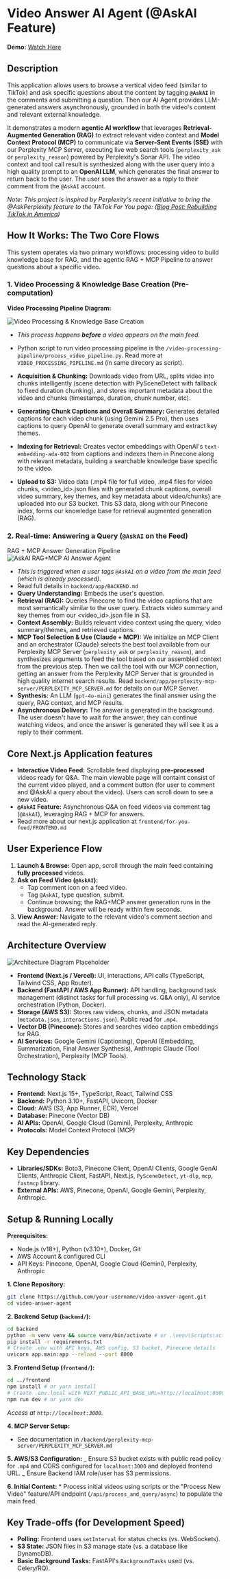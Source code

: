 # Video Answer AI Agent (@AskAI Feature)

**Demo:** [Watch Here](https://drive.google.com/file/d/1vN5NG9629xjRAIErMd9mSAk38iwVm6b1/view?usp=sharing)

## Description

This application allows users to browse a vertical video feed (similar to TikTok) and ask specific questions about the content by tagging **`@AskAI`** in the comments and submitting a question. Then our AI Agent provides LLM-generated answers asynchronously, grounded in both the video's content and relevant external knowledge.

It demonstrates a modern **agentic AI workflow** that leverages **Retrieval-Augmented Generation (RAG)** to extract relevant video context and **Model Context Protocol (MCP)** to communicate via **Server-Sent Events (SSE)** with our Perplexity MCP Server, executing live web search tools (`perplexity_ask` or `perplexity_reason`) powered by Perplexity's Sonar API. The video context and tool call result is synthesized along with the user query into a high quality prompt to an **OpenAI LLM**, which generates the final answer to return back to the user. The user sees the answer as a reply to their comment from the `@AskAI` account.

_Note: This project is inspired by Perplexity's recent initiative to bring the @AskPerplexity feature to the TikTok For You page: ([Blog Post: Rebuilding TikTok in America](https://www.perplexity.ai/hub/blog/rebuilding-tiktok-in-america))_

## How It Works: The Two Core Flows

This system operates via two primary workflows: processing video to build knowledge base for RAG, and the agentic RAG + MCP Pipeline to answer questions about a specific video.

### **1. Video Processing & Knowledge Base Creation (Pre-computation)**

**Video Processing Pipeline Diagram:**

![Video Processing & Knowledge Base Creation](Video_Processing_Pipeline.png)

- _This process happens **before** a video appears on the main feed._

- Python script to run video processing pipeline is the `/video-processing-pipeline/process_video_pipeline.py`. Read more at `VIDEO_PROCESSING_PIPELINE.md` (in same direcory as script).
- **Acquisition & Chunking:** Downloads video from URL, splits video into chunks intelligently (scene detection with PySceneDetect with fallback to fixed duration chunking), and stores important metadata about the video and chunks (timestamps, duration, chunk number, etc).
- **Generating Chunk Captions and Overall Summary:** Generates detailed captions for each video chunk (using Gemini 2.5 Pro), then uses captions to query OpenAI to generate overall summary and extract key themes.
- **Indexing for Retrieval:** Creates vector embeddings with OpenAI's `text-embedding-ada-002` from captions and indexes them in Pinecone along with relevant metadata, building a searchable knowledge base specific to the video.
- **Upload to S3:** Video data (.mp4 file for full video, .mp4 files for video chunks, <video_id>.json files with generated chunk captions, overall video summary, key themes, and key metadata about video/chunks) are uploaded into our S3 bucket. This S3 data, along with our Pinecone index, forms our knowledge base for retrieval augmented generation (RAG).

### **2. Real-time: Answering a Query (`@AskAI` on the Feed)**

RAG + MCP Answer Generation Pipeline
![AskAI RAG+MCP AI Answer Agent](AskAI_RAG_MCP_Agent.png)

- _This is triggered when a user tags `@AskAI` on a video from the main feed (which is already processed)._
- Read full details in `backend/app/BACKEND.md`
- **Query Understanding:** Embeds the user's question.
- **Retrieval (RAG):** Queries Pinecone to find the video captions that are most semantically similar to the user query. Extracts video summary and key themes from our <video_id>.json file in S3.
- **Context Assembly:** Builds relevant video context using the query, video summary/themes, and retrieved captions.
- **MCP Tool Selection & Use (Claude + MCP):** We initialize an MCP Client and an orchestrator (Claude) selects the best tool available from our Perplexity MCP Server (`perplexity_ask` or `perplexity_reason`), and synthesizes arguments to feed the tool based on our assembled context from the previous step. Then we call the tool with our MCP connection, getting an answer from the Perplexity MCP Server that is grounded in high quality internet search results. Read `backend/app/perplexity-mcp-server/PERPLEXITY_MCP_SERVER.md` for details on our MCP Server.
- **Synthesis:** An LLM (`gpt-4o-mini`) generates the final answer using the query, RAG context, and MCP results.
- **Asynchronous Delivery:** The answer is generated in the background. The user doesn't have to wait for the answer, they can continue watching videos, and once the answer is generated they will see it as a reply to their comment.

## Core Next.js Application features

- **Interactive Video Feed:** Scrollable feed displaying **pre-processed** videos ready for Q&A. The main viewable page will containt consist of the current video played, and a comment button (for user to comment and @AskAI a query about the video). Users can scroll down to see a new video.
- **`@AskAI` Feature:** Asynchronous Q&A on feed videos via comment tag (`@AskAI`), leveraging RAG + MCP for answers.
- Read more about our next.js application at `frontend/for-you-feed/FRONTEND.md`

## User Experience Flow

1.  **Launch & Browse:** Open app, scroll through the main feed containing **fully processed** videos.
2.  **Ask on Feed Video (`@AskAI`):**
    - Tap comment icon on a feed video.
    - Tag `@AskAI`, type question, submit.
    - Continue browsing; the RAG+MCP answer generation runs in the background. Answer will be ready within few seconds.
3.  **View Answer:** Navigate to the relevant video's comment section and read the AI-generated reply.

## Architecture Overview

![Architecture Diagram Placeholder](AskAI_RAG_MCP_Agent.png)

- **Frontend (Next.js / Vercel):** UI, interactions, API calls (TypeScript, Tailwind CSS, App Router).
- **Backend (FastAPI / AWS App Runner):** API handling, background task management (distinct tasks for full processing vs. Q&A only), AI service orchestration (Python, Docker).
- **Storage (AWS S3):** Stores raw videos, chunks, and JSON metadata (`metadata.json`, `interactions.json`). Public read for `.mp4`.
- **Vector DB (Pinecone):** Stores and searches video caption embeddings for RAG.
- **AI Services:** Google Gemini (Captioning), OpenAI (Embedding, Summarization, Final Answer Synthesis), Anthropic Claude (Tool Orchestration), Perplexity (MCP Tools).

## Technology Stack

- **Frontend:** Next.js 15+, TypeScript, React, Tailwind CSS
- **Backend:** Python 3.10+, FastAPI, Uvicorn, Docker
- **Cloud:** AWS (S3, App Runner, ECR), Vercel
- **Database:** Pinecone (Vector DB)
- **AI APIs:** OpenAI, Google Cloud (Gemini), Perplexity, Anthropic
- **Protocols:** Model Context Protocol (MCP)

## Key Dependencies

- **Libraries/SDKs:** Boto3, Pinecone Client, OpenAI Clients, Google GenAI Clients, Anthropic Client, FastAPI, Next.js, `PySceneDetect`, `yt-dlp`, `mcp`, `fastmcp` library.
- **External APIs:** AWS, Pinecone, OpenAI, Google Gemini, Perplexity, Anthropic.

## Setup & Running Locally

**Prerequisites:**

- Node.js (v18+), Python (v3.10+), Docker, Git
- AWS Account & configured CLI
- API Keys: Pinecone, OpenAI, Google Cloud (Gemini), Perplexity, Anthropic

**1. Clone Repository:**

```bash
git clone https://github.com/your-username/video-answer-agent.git
cd video-answer-agent
```

**2. Backend Setup (`backend/`):**

```bash
cd backend
python -m venv venv && source venv/bin/activate # or .\venv\Scripts\activate
pip install -r requirements.txt
# Create .env with API keys, AWS config, S3 bucket, Pinecone details
uvicorn app.main:app --reload --port 8000
```

**3. Frontend Setup (`frontend/`):**

```bash
cd ../frontend
npm install # or yarn install
# Create .env.local with NEXT_PUBLIC_API_BASE_URL=http://localhost:8000
npm run dev # or yarn dev
```

_Access at `http://localhost:3000`._

**4. MCP Server Setup:**

- See documentation in `/backend/perplexity-mcp-server/PERPLEXITY_MCP_SERVER.md`

**5. AWS/S3 Configuration:**
_ Ensure S3 bucket exists with public read policy for `.mp4` and CORS configured for `localhost:3000` and deployed frontend URL.
_ Ensure Backend IAM role/user has S3 permissions.

**6. Initial Content:** \* Process initial videos using scripts or the "Process New Video" feature/API endpoint (`/api/process_and_query/async`) to populate the main feed.

## Key Trade-offs (for Development Speed)

- **Polling:** Frontend uses `setInterval` for status checks (vs. WebSockets).
- **S3 State:** JSON files in S3 manage state (vs. a database like DynamoDB).
- **Basic Background Tasks:** FastAPI's `BackgroundTasks` used (vs. Celery/RQ).
